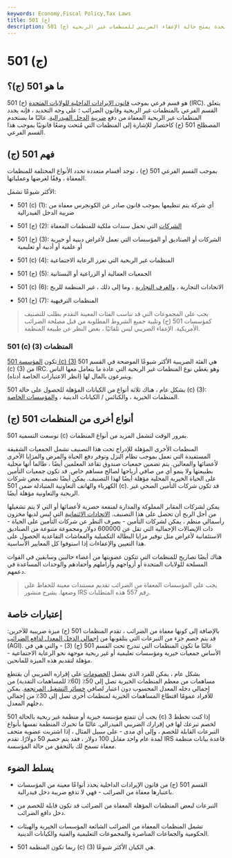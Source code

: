 ```yaml
---
keywords: Economy,Fiscal Policy,Tax Laws
title: 501 (ج)
description: 501 (ج) هو تعيين بموجب قانون الإيرادات الداخلية للولايات المتحدة يمنح حالة الإعفاء الضريبي للمنظمات غير الربحية.
---
```


# 501 (ج)
## ما هو 501 (ج)؟

501 (ج) هو قسم فرعي بموجب [قانون الإيرادات الداخلية للولايات المتحدة](/internal-revenue-code) (IRC). يتعلق القسم الفرعي بالمنظمات غير الربحية وقانون الضرائب ؛ على وجه التحديد ، فإنه يحدد المنظمات غير الربحية المعفاة من دفع [ضريبة](/federal_income_tax) [الدخل الفيدرالية](/federal_income_tax). غالبًا ما يستخدم المصطلح 501 (ج) كاختصار للإشارة إلى المنظمات التي مُنحت وضعًا قانونيًا بموجب هذا القسم الفرعي.

## فهم 501 (ج)

بموجب القسم الفرعي 501 (ج) ، توجد أقسام متعددة تحدد الأنواع المختلفة للمنظمات المعفاة ، وفقًا لغرضها وعملياتها.

الأكثر شيوعًا تشمل:

- 501 (c) (1): أي شركة يتم تنظيمها بموجب قانون صادر عن الكونجرس معفاة من ضريبة الدخل الفيدرالية

- 501 (ج) (2): [الشركات](/corporation) التي تحمل سندات ملكية للمنظمات المعفاة

- 501 (ج) (3): الشركات أو الصناديق أو المؤسسات التي تعمل لأغراض دينية أو خيرية أو علمية أو أدبية أو تعليمية

- 501 (c) (4): المنظمات غير الربحية التي تعزز الرعاية الاجتماعية

- 501 (ج) (5): الجمعيات العمالية أو الزراعية أو البستانية

- 501 (c) (6): الاتحادات التجارية ، [والغرف التجارية](/chamber-of-commerce) ، وما إلى ذلك ، غير المنظمة للربح

- 501 (ج) (7): المنظمات الترفيهية

> يجب على المجموعات التي قد تناسب الفئات المعينة التقدم بطلب للتصنيف كمؤسسات 501 (ج) وتلبية جميع الشروط المطلوبة من قبل مصلحة الضرائب الأمريكية. الإعفاء الضريبي ليس تلقائيًا ، بغض النظر عن طبيعة المنظمة.

>

### 501 (c) (3) المنظمات

تكون [المؤسسة 501 (c) (3)](/501c3-organizations) هي الفئة الضريبية الأكثر شيوعًا الموضحة في القسم 501 (c) (3) من IRC. وهو يغطي نوع المنظمات غير الربحية التي عادة ما يتعامل معها الناس ويتبرعون بالمال لها (انظر الاعتبارات الخاصة أدناه).

بشكل عام ، هناك ثلاثة أنواع من الكيانات المؤهلة للحصول على حالة 501 (c) (3): المنظمات الخيرية ، والكنائس / الكيانات الدينية ، [والمؤسسات الخاصة](/privatefoundation).

## أنواع أخرى من المنظمات 501 (ج)

توسعت التسمية 501 (c) بمرور الوقت لتشمل المزيد من أنواع المنظمات.

المنظمات الأخرى المؤهلة للإدراج تحت هذا التصنيف تشمل الجمعيات الشقيقة المستفيدة التي تعمل بموجب نظام النزل وتوفر دفع الحياة والمرض والمزايا الأخرى لأعضائها والمعالين. يتم تضمين جمعيات صندوق تقاعد المعلمين أيضًا ، طالما أنها محلية بطبيعتها ولا ينمو أي من صافي أرباحها لصالح مساهم خاص. قد تكون جمعيات التأمين على الحياة الخيرية المحلية مؤهلة أيضًا لهذا التصنيف. يمكن أيضًا تصنيف بعض شركات الكهرباء والهاتف التعاونية المتبادلة ضمن 501 (c). قد تكون شركات التأمين الصحي غير الربحية والتعاونية مؤهلة أيضًا.

يمكن لشركات المقابر المملوكة والمدارة لمنفعة حصرية لأعضائها أو التي لا يتم تشغيلها من أجل الربح أن تحصل على هذا التصنيف. [الاتحادات الائتمانية](/creditunion) التي ليس لديها مخزون رأسمالي منظم ، يمكن لشركات التأمين - بصرف النظر عن شركات التأمين على الحياة - ذات الإيصالات الإجمالية التي تقل عن 600000 دولار ومجموعة متنوعة من الصناديق الاستئمانية لأغراض مثل توفير مزايا البطالة التكميلية والمعاشات التقاعدية الحصول على هذا التعيين والإعفاءات إذا استوفوا كل المعايير الأساسية.

هناك أيضًا تصاريح للمنظمات التي تتكون عضويتها من أعضاء حاليين وسابقين في القوات المسلحة للولايات المتحدة أو أزواجهم وأراملهم وأحفادهم والوحدات المساعدة في دعمهم.

> يجب على المؤسسات المعفاة من الضرائب تقديم مستندات معينة للحفاظ على وضعها. يشرح منشور IRS رقم 557 هذه المتطلبات.

>

## إعتبارات خاصة

بالإضافة إلى كونها معفاة من الضرائب ، تقدم المنظمات 501 (ج) ميزة ضريبية للآخرين: قد يتم خصم جزء من التبرعات التي يتلقونها من [إجمالي الدخل المعدل لدافع الضرائب](/agi) (AGI). غالبًا ما تكون المنظمات التي تندرج تحت القسم 501 (ج) (3) - والتي هي في الأساس جمعيات خيرية ومؤسسات تعليمية أو غير ربحية موجهة نحو الرعاية الاجتماعية - مؤهلة لتقديم هذه الميزة للمانحين.

بشكل عام ، يمكن للفرد الذي يفصل [الخصومات](/tax-deduction) على إقراره الضريبي أن يقتطع مساهمات من معظم المنظمات الخيرية تصل إلى 50٪ (60٪ للمساهمات النقدية) من إجمالي دخله المعدل المحسوب دون اعتبار لصافي [خسائر التشغيل المرتجعة](/losscarryback). يمكن للأفراد عمومًا اقتطاع المساهمات الخيرية لمنظمات أخرى تصل إلى 30٪ من إجمالي دخلهم المعدل.

يجب أن تتمتع مؤسسة خيرية أو منظمة غير ربحية بالحالة 501 (c) 3 إذا كنت تخطط لخصم تبرعك لها في إقرارك الضريبي الفيدرالي. غالبًا ما تخبرك المنظمة نفسها بأنواع التبرعات القابلة للخصم ، وإلى أي مدى - على سبيل المثال ، إذا اشتريت عضوية متحف لمدة عام واحد مقابل 100 دولار ، فقد يتم خصم 50 دولارًا. تقدم IRS قاعدة بيانات منظمة معفاة تسمح لك بالتحقق من حالة المؤسسة.

## يسلط الضوء

- القسم 501 (ج) من قانون الإيرادات الداخلية يحدد أنواعًا معينة من المؤسسات باعتبارها معفاة من الضرائب - فهي لا تدفع ضريبة دخل فيدرالية.

- التبرعات لبعض المنظمات المؤهلة المعفاة من الضرائب قد تكون قابلة للخصم من دخل دافع الضرائب.

- تشمل المنظمات المعفاة من الضرائب الشائعة المؤسسات الخيرية والهيئات الحكومية والجماعات المناصرة والمجموعات التعليمية والفنية والكيانات الدينية.

- ربما تكون المنظمة 501 (c) (3) هي الكيان الأكثر شيوعًا.

